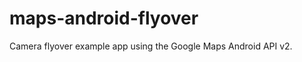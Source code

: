 maps-android-flyover
====================

Camera flyover example app using the Google Maps Android API v2.
